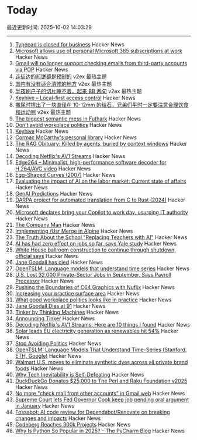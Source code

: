 # Today

最近更新时间: 2025-10-02 14:03:29

--- 
1. [Typepad is closed for business](https://www.typepad.com) Hacker News
2. [Microsoft allows use of personal Microsoft 365 subscriptions at work](https://www.theregister.com/2025/10/01/microsoft_consumer_copilot_corporate/) Hacker News
3. [Gmail will no longer support checking emails from third-party accounts via POP](https://support.google.com/mail/answer/16604719?hl=en) Hacker News
4. [连街边的煎饼都是预制的](https://www.v2ex.com/t/1163112) v2ex 最热主题
5. [国内有没有适合清修的地方](https://www.v2ex.com/t/1163111) v2ex 最热主题
6. [半夜刷户子的切片睡不着，起来 BB 两句](https://www.v2ex.com/t/1163102) v2ex 最热主题
7. [Keyhive – Local-first access control](https://www.inkandswitch.com/keyhive/notebook/) Hacker News
8. [撒尿时排出了一块直径在 10-12mm 的结石，兄弟们平时一定要注意合理饮食和运动啊](https://www.v2ex.com/t/1163103) v2ex 最热主题
9. [The biggest semantic mess in Futhark](https://futhark-lang.org/blog/2025-09-26-the-biggest-semantic-mess.html) Hacker News
10. [Don't avoid workplace politics](https://terriblesoftware.org/2025/10/01/stop-avoiding-politics/) Hacker News
11. [Keyhive](https://www.inkandswitch.com/keyhive/notebook/) Hacker News
12. [Cormac McCarthy's personal library](https://www.smithsonianmag.com/arts-culture/two-years-cormac-mccarthys-death-rare-access-to-personal-library-reveals-man-behind-myth-180987150/) Hacker News
13. [The RAG Obituary: Killed by agents, buried by context windows](https://www.nicolasbustamante.com/p/the-rag-obituary-killed-by-agents) Hacker News
14. [Decoding Netflix's AV1 Streams](https://singhkays.com/blog/netflix-av1-decode/) Hacker News
15. [Edge264 – Minimalist, high-performance software decoder for H.264/AVC video](https://github.com/tvlabs/edge264) Hacker News
16. [Egg-Shaped Curves (2007)](https://nyjp07.com/index_egg_E.html) Hacker News
17. [Evaluating the impact of AI on the labor market: Current state of affairs](https://budgetlab.yale.edu/research/evaluating-impact-ai-labor-market-current-state-affairs) Hacker News
18. [GenAI Predictions](https://www.tbray.org/ongoing/When/202x/2025/09/26/GenAI-Predictions) Hacker News
19. [DARPA project for automated translation from C to Rust (2024)](https://www.darpa.mil/news/2024/memory-safety-vulnerabilities) Hacker News
20. [Microsoft declares bring your Copilot to work day, usurping IT authority](https://www.theregister.com/2025/10/01/microsoft_consumer_copilot_corporate/) Hacker News
21. [The Company Man](https://www.lesswrong.com/posts/JH6tJhYpnoCfFqAct/the-company-man) Hacker News
22. [Implementing /Usr Merge in Alpine](https://alpinelinux.org/posts/2025-10-01-usr-merge.html) Hacker News
23. [The Truth About the School "Replacing Teachers with AI"](https://danmeyer.substack.com/p/the-truth-about-2-hour-learning-and) Hacker News
24. [AI has had zero effect on jobs so far, says Yale study](https://www.theregister.com/2025/10/01/ai_isnt_taking_people_jobs/) Hacker News
25. [White House ballroom construction to continue through shutdown, official says](https://abcnews.go.com/Politics/live-updates/trump-admin-live-updates/?id=126029955) Hacker News
26. [Jane Goodall has died](https://www.latimes.com/obituaries/story/2025-10-01/jane-goodall-chimpanzees-dead) Hacker News
27. [OpenTSLM: Language models that understand time series](https://www.opentslm.com/) Hacker News
28. [U.S. Lost 32,000 Private-Sector Jobs in September, Says Payroll Processor](https://www.wsj.com/economy/jobs/u-s-lost-32-000-jobs-in-september-says-payroll-processor-06528340) Hacker News
29. [Pushing the Boundaries of C64 Graphics with Nuflix](https://cobbpg.github.io/articles/nuflix.html) Hacker News
30. [Increasing your practice surface area](https://www.indiehackers.com/post/lifestyle/increasing-your-practice-surface-area-agxYGi9bL0gd1WYYQZAu) Hacker News
31. [What good workplace politics looks like in practice](https://terriblesoftware.org/2025/10/01/stop-avoiding-politics/) Hacker News
32. [Jane Goodall Dies at 91](https://www.latimes.com/obituaries/story/2025-10-01/jane-goodall-chimpanzees-dead) Hacker News
33. [Tinker by Thinking Machines](https://thinkingmachines.ai/tinker/) Hacker News
34. [Announcing Tinker](https://thinkingmachines.ai/blog/announcing-tinker/) Hacker News
35. [Decoding Netflix's AV1 Streams: Here are 10 things I found](https://singhkays.com/blog/netflix-av1-decode/) Hacker News
36. [Solar leads EU electricity generation as renewables hit 54%](https://electrek.co/2025/09/30/solar-leads-eu-electricity-generation-as-renewables-hit-54-percent/) Hacker News
37. [Stop Avoiding Politics](https://terriblesoftware.org/2025/10/01/stop-avoiding-politics/) Hacker News
38. [OpenTSLM: Language Models That Understand Time-Series (Stanford, ETH, Google)](https://www.opentslm.com/) Hacker News
39. [Walmart U.S. moves to eliminate synthetic dyes across all private brand foods](https://corporate.walmart.com/news/2025/10/01/walmart-u-s-moves-to-eliminate-synthetic-dyes-across-all-private-brand-food-products) Hacker News
40. [Why Tech Inevitability is Self-Defeating](https://deviantabstraction.com/2025/09/29/against-the-tech-inevitability/) Hacker News
41. [DuckDuckGo Donates $25,000 to The Perl and Raku Foundation v2025](https://www.perl.com/article/duckduckgo-donates-25-000-to-the-perl-and-raku-foundation-v2025/) Hacker News
42. [No more "check mail from other accounts" in Gmail web](https://support.google.com/mail/answer/16604719?hl=en) Hacker News
43. [Supreme Court lets Fed Governor Cook keep job pending oral argument in January](https://www.cnbc.com/2025/10/01/supreme-court-trump-fed-lisa-cook.html) Hacker News
44. [Fossabot: AI code review for Dependabot/Renovate on breaking changes and impacts](https://fossa.com/blog/fossabot-dependency-upgrade-ai-agent/) Hacker News
45. [Codeberg Reaches 300k Projects](https://codeberg.org/) Hacker News
46. [Why Is Python So Popular in 2025? – The PyCharm Blog](https://blog.jetbrains.com/pycharm/2025/09/why-is-python-so-popular/) Hacker News
